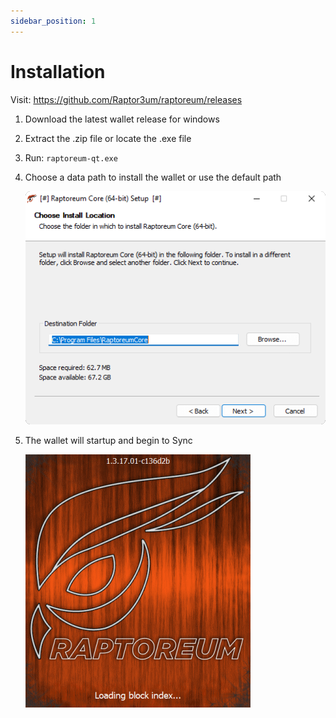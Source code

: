 ```yaml
---
sidebar_position: 1
---
```


# Installation

Visit: <https://github.com/Raptor3um/raptoreum/releases>

1. Download the latest wallet release for windows
2. Extract the .zip file or locate the .exe file
3. Run: `raptoreum-qt.exe`
4. Choose a data path to install the wallet or use the default path

    ![Receive Window](/img/wallets/gui/setup/setup_welcome.png)

5. The wallet will startup and begin to Sync

    ![Launch Screen](/img/wallets/gui/setup/startup_splash.png)
